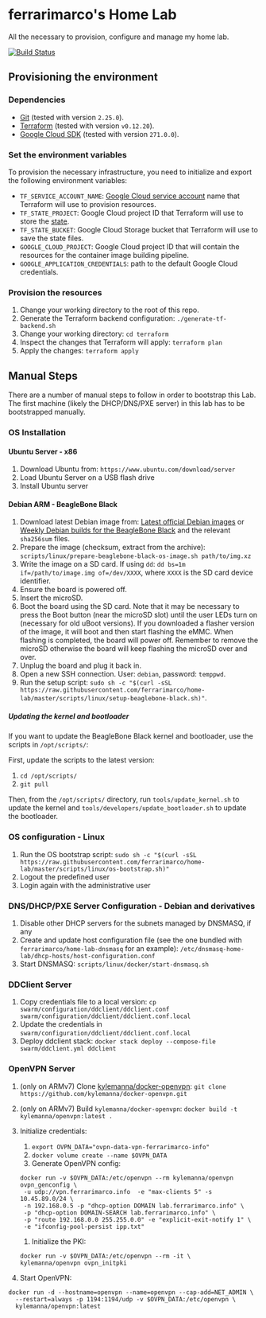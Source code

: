 # ferrarimarco's Home Lab

All the necessary to provision, configure and manage my home lab.

[![Build Status](https://travis-ci.org/ferrarimarco/home-lab.svg?branch=master)](https://travis-ci.org/ferrarimarco/home-lab)

## Provisioning the environment

### Dependencies

- [Git](https://git-scm.com/) (tested with version `2.25.0`).
- [Terraform](https://www.terraform.io/) (tested with version `v0.12.20`).
- [Google Cloud SDK](https://cloud.google.com/sdk) (tested with version `271.0.0`).

### Set the environment variables

To provision the necessary infrastructure, you need to initialize and export
the following environment variables:

- `TF_SERVICE_ACCOUNT_NAME`:
  [Google Cloud service account](https://cloud.google.com/iam/docs/understanding-service-accounts)
  name that Terraform will use to provision resources.
- `TF_STATE_PROJECT`: Google Cloud project ID that Terraform will use to store
  the [state](https://www.terraform.io/docs/state/index.html).
- `TF_STATE_BUCKET`: Google Cloud Storage bucket that Terraform will use to
  save the state files.
- `GOOGLE_CLOUD_PROJECT`: Google Cloud project ID that will contain the
  resources for the container image building pipeline.
- `GOOGLE_APPLICATION_CREDENTIALS`: path to the default Google Cloud credentials.

### Provision the resources

1. Change your working directory to the root of this repo.
1. Generate the Terraform backend configuration: `./generate-tf-backend.sh`
1. Change your working directory: `cd terraform`
1. Inspect the changes that Terraform will apply: `terraform plan`
1. Apply the changes: `terraform apply`

## Manual Steps

There are a number of manual steps to follow in order to bootstrap this Lab.
The first machine (likely the DHCP/DNS/PXE server) in this lab has to be
bootstrapped manually.

### OS Installation

#### Ubuntu Server - x86

1. Download Ubuntu from: `https://www.ubuntu.com/download/server`
1. Load Ubuntu Server on a USB flash drive
1. Install Ubuntu server

#### Debian ARM - BeagleBone Black

1. Download latest Debian image from:
[Latest official Debian images](http://beagleboard.org/latest-images)
or
[Weekly Debian builds for the BeagleBone Black](https://elinux.org/Beagleboard:BeagleBoneBlack_Debian#Debian_Releases)
and the relevant `sha256sum` files.
1. Prepare the image (checksum, extract from the archive):
`scripts/linux/prepare-beaglebone-black-os-image.sh path/to/img.xz`
1. Write the image on a SD card. If using `dd`:
`dd bs=1m if=/path/to/image.img of=/dev/XXXX`,
where `XXXX` is the SD card device identifier.
1. Ensure the board is powered off.
1. Insert the microSD.
1. Boot the board using the SD card.
Note that it may be necessary to press the Boot button
(near the microSD slot) until the user LEDs turn on (necessary for old uBoot
versions).
   If you downloaded a flasher version of the image, it will boot and then
   start flashing the eMMC. When flashing is completed, the board will power off.
   Remember to remove the microSD otherwise the board will keep flashing the
   microSD over and over.
1. Unplug the board and plug it back in.
1. Open a new SSH connection. User: `debian`, password: `temppwd`.
1. Run the setup script:
`sudo sh -c "$(curl -sSL https://raw.githubusercontent.com/ferrarimarco/home-lab/master/scripts/linux/setup-beaglebone-black.sh)"`.

##### Updating the kernel and bootloader

If you want to update the BeagleBone Black kernel and bootloader, use the
scripts in `/opt/scripts/`:

First, update the scripts to the latest version:

1. `cd /opt/scripts/`
1. `git pull`

Then, from the `/opt/scripts/` directory, run `tools/update_kernel.sh` to
update the kernel and `tools/developers/update_bootloader.sh` to update the
bootloader.

### OS configuration - Linux

1. Run the OS bootstrap script: `sudo sh -c "$(curl -sSL https://raw.githubusercontent.com/ferrarimarco/home-lab/master/scripts/linux/os-bootstrap.sh)"`
1. Logout the predefined user
1. Login again with the administrative user

### DNS/DHCP/PXE Server Configuration - Debian and derivatives

1. Disable other DHCP servers for the subnets managed by DNSMASQ, if any
1. Create and update host configuration file (see the one bundled with
`ferrarimarco/home-lab-dnsmasq` for an example):
`/etc/dnsmasq-home-lab/dhcp-hosts/host-configuration.conf`
1. Start DNSMASQ: `scripts/linux/docker/start-dnsmasq.sh`

### DDClient Server

1. Copy credentials file to a local version:
`cp swarm/configuration/ddclient/ddclient.conf swarm/configuration/ddclient/ddclient.conf.local`
1. Update the credentials in `swarm/configuration/ddclient/ddclient.conf.local`
1. Deploy ddclient stack:
`docker stack deploy --compose-file swarm/ddclient.yml ddclient`

### OpenVPN Server

1. (only on ARMv7) Clone
[kylemanna/docker-openvpn](https://github.com/kylemanna/docker-openvpn.git):
`git clone https://github.com/kylemanna/docker-openvpn.git`
1. (only on ARMv7) Build `kylemanna/docker-openvpn`:
`docker build -t kylemanna/openvpn:latest .`
1. Initialize credentials:
   1. `export OVPN_DATA="ovpn-data-vpn-ferrarimarco-info"`
   1. `docker volume create --name $OVPN_DATA`
   1. Generate OpenVPN config:

   ```shell
   docker run -v $OVPN_DATA:/etc/openvpn --rm kylemanna/openvpn ovpn_genconfig \
    -u udp://vpn.ferrarimarco.info  -e "max-clients 5" -s 10.45.89.0/24 \
    -n 192.168.0.5 -p "dhcp-option DOMAIN lab.ferrarimarco.info" \
    -p "dhcp-option DOMAIN-SEARCH lab.ferrarimarco.info" \
    -p "route 192.168.0.0 255.255.0.0" -e "explicit-exit-notify 1" \
    -e "ifconfig-pool-persist ipp.txt"
   ```

   1. Initialize the PKI:

   ```shell
   docker run -v $OVPN_DATA:/etc/openvpn --rm -it \
   kylemanna/openvpn ovpn_initpki
   ```

1. Start OpenVPN:

```shell
docker run -d --hostname=openvpn --name=openvpn --cap-add=NET_ADMIN \
  --restart=always -p 1194:1194/udp -v $OVPN_DATA:/etc/openvpn \
  kylemanna/openvpn:latest
```
